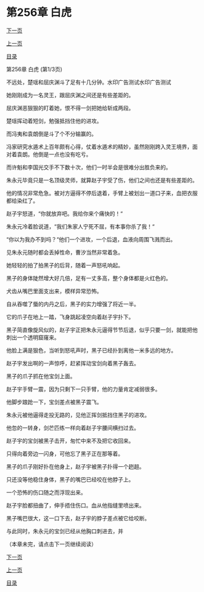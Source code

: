 <h1>第256章    白虎</h1>
            <div><p><a href="./0766_%E7%AC%AC256%E7%AB%A0_%E7%99%BD%E8%99%8E.md">下一页</a></p><p><a href="./0764_%E7%AC%AC255%E7%AB%A0_%E5%A4%A9%E7%9F%9B%E5%AF%B9%E5%9C%B0%E7%9B%BE.md">上一页</a></p><p><a href="../">目录</a></p></div>
            <div><p>第256章    白虎 (第1/3页)</p><p>不远处，楚瑶和屈庆渊斗了足有十几分钟。水印广告测试水印广告测试</p><p>她刚刚成为一名灵王，跟屈庆渊之间还是有些差距的。</p><p>屈庆渊恶狠狠的盯着她，恨不得一剑把她给斩成两段。</p><p>楚瑶挥动着短剑，勉强抵挡住他的进攻。</p><p>而冯夷和袁朗倒是斗了个不分输赢的。</p><p>冯家研究水遁术上百年颇有心得，仗着水遁术的精妙，虽然刚刚跨入灵王境界，面对着袁朗。他倒是一点也没有吃亏。</p><p>而许魁和李国光交手不下数十次，他们一时半会是很难分出胜负来的。</p><p>朱永元毕竟只是一名顶级灵师，就算赵子宇受了伤，他们之间也还是有些差距的。</p><p>他的情况非常危急。被对方逼得不停后退着，手臂上被划出一道口子来，血把衣服都给染红了。</p><p>赵子宇怒道，“你就放弃吧。我给你来个痛快的！“</p><p>朱永元冷着脸说道，“我们朱家人宁死不屈，有本事你杀了我！“</p><p>“你以为我办不到吗？“他们一个进攻，一个后退，血液向周围飞溅而出。</p><p>见朱永元随时都会丢掉性命，曹汐当然非常着急。</p><p>她轻轻的拍了拍黑子的后背，随着一声怒吼响起。</p><p>黑子的身体陡然增大好几倍，足有一丈多高，整个身体都是火红色的。</p><p>犬齿从嘴巴里面支出来，模样异常恐怖。</p><p>自从吞噬了蜃的内丹之后，黑子的实力增强了将近一半。</p><p>它的爪子在地上一踏，飞身跳起凌空向着赵子宇扑下。</p><p>黑子简直像旋风似的，赵子宇正把朱永元逼得节节后退，似乎只要一剑，就能把他刺出一个透明窟窿来。</p><p>他脸上满是狠色，当听到怒吼声时，黑子已经扑到离他一米多远的地方。</p><p>赵子宇发出啊的一声惊呼，赶紧挥动宝剑向着黑子轰去。</p><p>黑子的爪子抓在他宝剑上面。</p><p>赵子宇手臂一震，因为只剩下一只手臂，他的力量肯定减弱很多。</p><p>他脚步踉跄一下，宝剑差点被黑子震飞。</p><p>朱永元被他逼得走投无路的，见他正挥剑抵挡住黑子的进攻。</p><p>他忽的一转身，剑芒匹练一样向着赵子宇腰间横扫过去。</p><p>赵子宇的宝剑被黑子击开，匆忙中来不及把它收回来。</p><p>只得向着旁边一闪身，可他忘了黑子正在那等着。</p><p>黑子的爪子刚好扑在他身上，赵子宇被黑子扑得一个趔趄。</p><p>只还没等他稳住身体，黑子的嘴巴已经咬在他脖子上。</p><p>一个恐怖的伤口随之而浮现出来。</p><p>赵子宇脸都扭曲了，伸手捂住伤口。血从他指缝里喷出来。</p><p>黑子嘴巴很大，这一口下去，赵子宇的脖子差点被它给咬断。</p><p>与此同时，朱永元的宝剑已经从他胸口刺进去，并</p><p>（本章未完，请点击下一页继续阅读）</p></div>
            <div><p><a href="./0766_%E7%AC%AC256%E7%AB%A0_%E7%99%BD%E8%99%8E.md">下一页</a></p><p><a href="./0764_%E7%AC%AC255%E7%AB%A0_%E5%A4%A9%E7%9F%9B%E5%AF%B9%E5%9C%B0%E7%9B%BE.md">上一页</a></p><p><a href="../">目录</a></p></div>